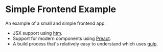 # Simple Frontend Example

An example of a small and simple frontend app:

- JSX support using [htm](https://github.com/developit/htm).
- Support for modern components using [Preact](https://preactjs.com/).
- A build process that's relatively easy to understand which uses [gulp](https://github.com/gulpjs/gulp).
